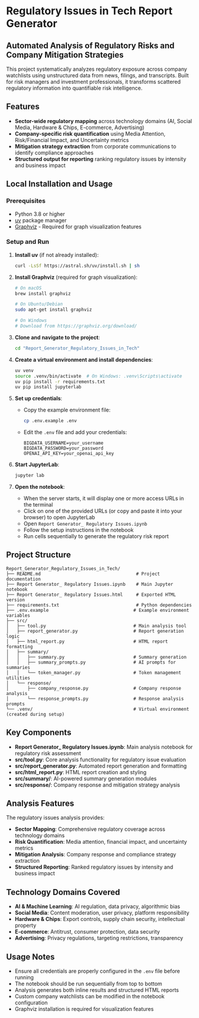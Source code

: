 # Regulatory Issues in Tech Report Generator

## Automated Analysis of Regulatory Risks and Company Mitigation Strategies

This project systematically analyzes regulatory exposure across company watchlists using unstructured data from news, filings, and transcripts. Built for risk managers and investment professionals, it transforms scattered regulatory information into quantifiable risk intelligence.

## Features

- **Sector-wide regulatory mapping** across technology domains (AI, Social Media, Hardware & Chips, E-commerce, Advertising)
- **Company-specific risk quantification** using Media Attention, Risk/Financial Impact, and Uncertainty metrics
- **Mitigation strategy extraction** from corporate communications to identify compliance approaches
- **Structured output for reporting** ranking regulatory issues by intensity and business impact

## Local Installation and Usage

### Prerequisites
- Python 3.8 or higher
- [uv](https://github.com/astral-sh/uv) package manager
- [Graphviz](https://pypi.org/project/graphviz/) - Required for graph visualization features

### Setup and Run

1. **Install uv** (if not already installed):
   ```bash
   curl -LsSf https://astral.sh/uv/install.sh | sh
   ```

2. **Install Graphviz** (required for graph visualization):
   ```bash
   # On macOS
   brew install graphviz
   
   # On Ubuntu/Debian
   sudo apt-get install graphviz
   
   # On Windows
   # Download from https://graphviz.org/download/
   ```
3. **Clone and navigate to the project**:
   ```bash
   cd "Report_Generator_Regulatory_Issues_in_Tech"
   ```

4. **Create a virtual environment and install dependencies**:
   ```bash
   uv venv
   source .venv/bin/activate  # On Windows: .venv\Scripts\activate
   uv pip install -r requirements.txt
   uv pip install jupyterlab
   ```

5. **Set up credentials**:
   - Copy the example environment file:
     ```bash
     cp .env.example .env
     ```
   - Edit the `.env` file and add your credentials:
     ```
     BIGDATA_USERNAME=your_username
     BIGDATA_PASSWORD=your_password
     OPENAI_API_KEY=your_openai_api_key
     ```

6. **Start JupyterLab**:
   ```bash
   jupyter lab
   ```

7. **Open the notebook**:
   - When the server starts, it will display one or more access URLs in the terminal
   - Click on one of the provided URLs (or copy and paste it into your browser) to open JupyterLab
   - Open `Report Generator_ Regulatory Issues.ipynb`
   - Follow the setup instructions in the notebook
   - Run cells sequentially to generate the regulatory risk report

## Project Structure

```
Report_Generator_Regulatory_Issues_in_Tech/
├── README.md                                    # Project documentation
├── Report Generator_ Regulatory Issues.ipynb    # Main Jupyter notebook
├── Report Generator_ Regulatory Issues.html     # Exported HTML version
├── requirements.txt                             # Python dependencies
├── .env.example                                # Example environment variables
├── src/
│   ├── tool.py                                 # Main analysis tool
│   ├── report_generator.py                     # Report generation logic
│   ├── html_report.py                          # HTML report formatting
│   ├── summary/
│   │   ├── summary.py                          # Summary generation
│   │   ├── summary_prompts.py                  # AI prompts for summaries
│   │   └── token_manager.py                    # Token management utilities
│   └── response/
│       ├── company_response.py                 # Company response analysis
│       └── response_prompts.py                 # Response analysis prompts
└── .venv/                                      # Virtual environment (created during setup)
```

## Key Components

- **Report Generator_ Regulatory Issues.ipynb**: Main analysis notebook for regulatory risk assessment
- **src/tool.py**: Core analysis functionality for regulatory issue evaluation
- **src/report_generator.py**: Automated report generation and formatting
- **src/html_report.py**: HTML report creation and styling
- **src/summary/**: AI-powered summary generation modules
- **src/response/**: Company response and mitigation strategy analysis

## Analysis Features

The regulatory issues analysis provides:
- **Sector Mapping**: Comprehensive regulatory coverage across technology domains
- **Risk Quantification**: Media attention, financial impact, and uncertainty metrics
- **Mitigation Analysis**: Company response and compliance strategy extraction
- **Structured Reporting**: Ranked regulatory issues by intensity and business impact

## Technology Domains Covered

- **AI & Machine Learning**: AI regulation, data privacy, algorithmic bias
- **Social Media**: Content moderation, user privacy, platform responsibility
- **Hardware & Chips**: Export controls, supply chain security, intellectual property
- **E-commerce**: Antitrust, consumer protection, data security
- **Advertising**: Privacy regulations, targeting restrictions, transparency

## Usage Notes

- Ensure all credentials are properly configured in the `.env` file before running
- The notebook should be run sequentially from top to bottom
- Analysis generates both inline results and structured HTML reports
- Custom company watchlists can be modified in the notebook configuration
- Graphviz installation is required for visualization features